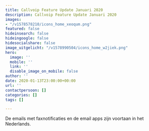 ```yaml
---
title: Callvoip Feature Update Januari 2020
description: Callvoip Feature Update Januari 2020
images:
- "/v1578578210/icons_home_xeoqum.png"
featured: false
hideinsearch: false
hideingoogle: false
hidesocialshare: false
image_uitgelicht: "/v1578990504/icons_home_w2jiek.png"
hero:
  image: ''
  mobile: ''
  link: ''
  disable_image_on_mobile: false
author: ''
date: 2020-01-13T23:00:00+00:00
url: ''
contactpersoon: []
categories: []
tags: []

---
```

De emails met faxnotificaties en de email apps zijn voortaan in het Nederlands.